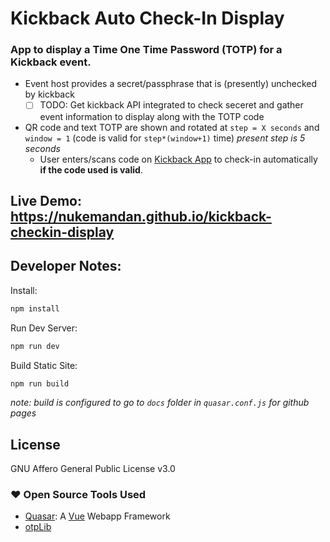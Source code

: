 # Kickback Auto Check-In Display

### App to display a Time One Time Password (TOTP) for a Kickback event.

- Event host provides a secret/passphrase that is (presently) unchecked by kickback
  - [ ] TODO: Get kickback API integrated to check seceret and gather event information to display along with the TOTP code
- QR code and text TOTP are shown and rotated at `step = X seconds` and `window = 1` (code is valid for `step*(window+1)` time) _present step is 5 seconds_
  - User enters/scans code on [Kickback App](https://github.com/wearekickback/app/) to check-in automatically **if the code used is valid**.


## Live Demo: https://nukemandan.github.io/kickback-checkin-display


## Developer Notes:

Install:
```bash
npm install
```

Run Dev Server:
```bash
npm run dev
```
Build Static Site:
```bash
npm run build
```

_note: build is configured to go to `docs` folder in `quasar.conf.js` for github pages_

## License

GNU Affero General Public License v3.0

### :heart: Open Source Tools Used

-   [Quasar](https://quasar.dev): A [Vue](https://vuejs.org/) Webapp Framework
-   [otpLib](https://github.com/yeojz/otplib)
